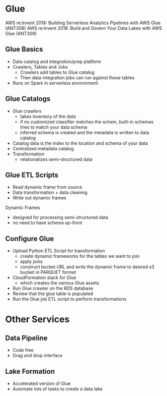 # Glue

AWS re:Invent 2018: Building Serverless Analytics Pipelines with AWS Glue (ANT308)
AWS re:Invent 2018: Build and Govern Your Data Lakes with AWS Glue (ANT309)


## Glue Basics
- Data catalog and integration/prep platform
- Crawlers, Tables and Jobs
    - Crawlers add tables to Glue catalog
    - Then data integration jobs can run against these tables
- Runs on Spark in serverless environment 


## Glue Catalogs
- Glue crawlers
    - takes inventory of the data 
    - if no customized classifier matches the schem, built-in schemas tries to match your data schema
    - inferred schema is created and the metadata is written to data catalog
- Catalog data is the index to the location and schema of your data 
- Centralized metadata catalog
- Transformation
    - relationalizes semi-structured data 


## Glue ETL Scripts
- Read dynamic frame from source 
- Data transformation + data cleaning 
- Write out dynamic frames

Dynamic Frames
- designed for processing semi-structured data 
- no need to have schema up-front 

## Configure Glue

- Upload Python ETL Script for transformation
    - create dynamic frameworks for the tables we want to join
    - apply joins
    - construct bucket URL and write the dynamic frame to desired s3 bucket in PARQUET format
- CloudFormation stack for Glue
    - which creates the various Glue assets
- Run Glue crawler on the RDS database
- Review that the glue table is populated
- Run the Glue job ETL script to perform transformations




# Other Services

## Data Pipeline
- Code free
- Drag and drop interface

## Lake Formation
- Accelerated version of Glue
- Automate lots of tasks to create a data lake